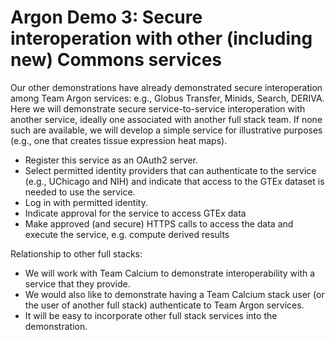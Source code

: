 # Argon Demo 3: Secure interoperation with other (including new) Commons services

Our other demonstrations have already demonstrated secure
interoperation among Team Argon services: e.g., Globus Transfer,
Minids, Search, DERIVA. Here we will demonstrate secure
service-to-service interoperation with another service, ideally one
associated with another full stack team. If none such are available,
we will develop a simple service for illustrative purposes (e.g., one
that creates tissue expression heat maps).

*	Register this service as an OAuth2 server. 
*	Select permitted identity providers that can authenticate to the service (e.g., UChicago and NIH) and indicate that access to the GTEx dataset is needed to use the service.
*	Log in with permitted identity.  
*	Indicate approval for the service to access GTEx data
*	Make approved (and secure) HTTPS calls to access the data and execute the service, e.g. compute derived results

Relationship to other full stacks:
* We will work with Team Calcium to demonstrate interoperability with a service that they provide.
*	We would also like to demonstrate having a Team Calcium stack user (or the user of another full stack) authenticate to Team Argon services.
*	It will be easy to incorporate other full stack services into the demonstration.

